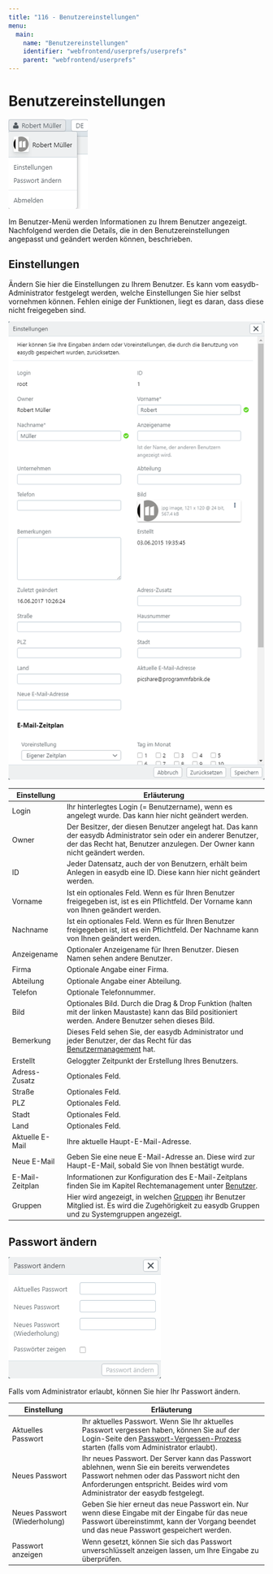 ```yaml
---
title: "116 - Benutzereinstellungen"
menu:
  main:
    name: "Benutzereinstellungen"
    identifier: "webfrontend/userprefs/userprefs"
    parent: "webfrontend/userprefs"
---
```

# Benutzereinstellungen

![Benutzer-Menü](user_menu.png)

Im Benutzer-Menü werden Informationen zu Ihrem Benutzer angezeigt. Nachfolgend werden die Details, die in den Benutzereinstellungen angepasst und geändert werden können, beschrieben.

## Einstellungen

Ändern Sie hier die Einstellungen zu Ihrem Benutzer. Es kann vom easydb-Administrator festgelegt werden, welche Einstellungen Sie hier selbst vornehmen können. Fehlen einige der Funktionen, liegt es daran, dass diese nicht freigegeben sind.

![Benutzer-Einstellungen](user_prefs.png)

|Einstellung|Erläuterung|
|---|---|
|Login|Ihr hinterlegtes Login (= Benutzername), wenn es angelegt wurde. Das kann hier nicht geändert werden.|
|Owner|Der Besitzer, der diesen Benutzer angelegt hat. Das kann der easydb Administrator sein oder ein anderer Benutzer, der das Recht hat, Benutzer anzulegen. Der Owner kann nicht geändert werden.|
|ID| Jeder Datensatz, auch der von Benutzern, erhält beim Anlegen in easydb eine ID. Diese kann hier nicht geändert werden.|
|Vorname|Ist ein optionales Feld. Wenn es für Ihren Benutzer freigegeben ist, ist es ein Pflichtfeld. Der Vorname kann von Ihnen geändert werden.|
|Nachname|Ist ein optionales Feld. Wenn es für Ihren Benutzer freigegeben ist, ist es ein Pflichtfeld. Der Nachname kann von Ihnen geändert werden.|
|Anzeigename|Optionaler Anzeigename für Ihren Benutzer. Diesen Namen sehen andere Benutzer.|
|Firma|Optionale Angabe einer Firma.|
|Abteilung|Optionale Angabe einer Abteilung.|
|Telefon|Optionale Telefonnummer.|
|Bild|Optionales Bild. Durch die Drag & Drop Funktion (halten mit der linken Maustaste) kann das Bild positioniert werden. Andere Benutzer sehen dieses Bild.|
|Bemerkung| Dieses Feld sehen Sie, der easydb Administrator und jeder Benutzer, der das Recht für das [Benutzermanagement](../../rightsmanagement/users) hat.|
|Erstellt|Geloggter Zeitpunkt der Erstellung Ihres Benutzers.|
|Adress-Zusatz|Optionales Feld.|
|Straße|Optionales Feld.|
|PLZ|Optionales Feld.|
|Stadt|Optionales Feld.|
|Land|Optionales Feld.|
|Aktuelle E-Mail|Ihre aktuelle Haupt-E-Mail-Adresse.|
|Neue E-Mail|Geben Sie eine neue E-Mail-Adresse an. Diese wird zur Haupt-E-Mail, sobald Sie von Ihnen bestätigt wurde.|
|E-Mail-Zeitplan|Informationen zur Konfiguration des E-Mail-Zeitplans finden Sie im Kapitel Rechtemanagement unter [Benutzer](../../rightsmanagement/users).|
|Gruppen|Hier wird angezeigt, in welchen [Gruppen](../../rightsmanagement/groups) ihr Benutzer Mitglied ist. Es wird die Zugehörigkeit zu easydb Gruppen und zu Systemgruppen angezeigt.|


## Passwort ändern


![Passwort ändern](user_pw.png)


Falls vom Administrator erlaubt, können Sie hier Ihr Passwort ändern.

|Einstellung|Erläuterung|
|---|---|
|Aktuelles Passwort|Ihr aktuelles Passwort. Wenn Sie Ihr aktuelles Passwort vergessen haben, können Sie auf der Login-Seite den [Passwort-Vergessen-Prozess](../../userprefs/loginscreen) starten (falls vom Administrator erlaubt).|
|Neues Passwort|Ihr neues Passwort. Der Server kann das Passwort ablehnen, wenn Sie ein bereits verwendetes Passwort nehmen oder das Passwort nicht den Anforderungen entspricht. Beides wird vom Administrator der easydb festgelegt.|
|Neues Passwort (Wiederholung)|Geben Sie hier erneut das neue Passwort ein. Nur wenn diese Eingabe mit der Eingabe für das neue Passwort übereinstimmt, kann der Vorgang beendet und das neue Passwort gespeichert werden.|
|Passwort anzeigen|Wenn gesetzt, können Sie sich das Passwort unverschlüsselt anzeigen lassen, um Ihre Eingabe zu überprüfen.|
